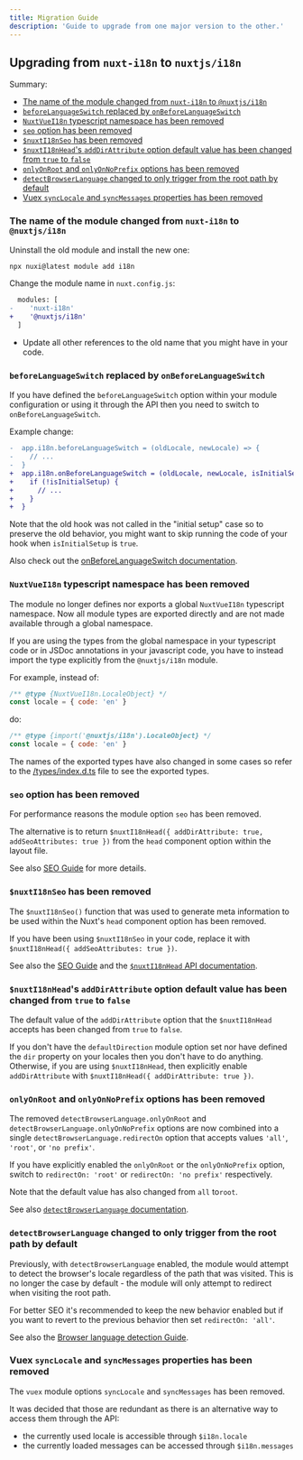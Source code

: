 ```yaml
---
title: Migration Guide
description: 'Guide to upgrade from one major version to the other.'
---
```


## Upgrading from `nuxt-i18n` to `nuxtjs/i18n`

Summary:

- [The name of the module changed from `nuxt-i18n` to `@nuxtjs/i18n`]()
- [`beforeLanguageSwitch` replaced by `onBeforeLanguageSwitch`](#beforelanguageswitch-replaced-by-onbeforelanguageswitch)
- [`NuxtVueI18n` typescript namespace has been removed](#nuxtvuei18n-typescript-namespace-has-been-removed)
- [`seo` option has been removed](#seo-option-has-been-removed)
- [`$nuxtI18nSeo` has been removed](#nuxti18nseo-has-been-removed)
- [`$nuxtI18nHead`'s `addDirAttribute` option default value has been changed from `true` to `false`](#nuxti18nheads-adddirattribute-option-default-value-has-been-changed-from-true-to-false)
- [`onlyOnRoot` and `onlyOnNoPrefix` options has been removed](#onlyonroot-and-onlyonnoprefix-options-has-been-removed)
- [`detectBrowserLanguage` changed to only trigger from the root path by default](#detectbrowserlanguage-changed-to-only-trigger-from-the-root-path-by-default)
- [Vuex `syncLocale` and `syncMessages` properties has been removed](#vuex-synclocale-and-syncmessages-properties-has-been-removed)

### The name of the module changed from `nuxt-i18n` to `@nuxtjs/i18n`

Uninstall the old module and install the new one:
```bash
npx nuxi@latest module add i18n
```

Change the module name in `nuxt.config.js`:

```diff
  modules: [
-    'nuxt-i18n'
+    '@nuxtjs/i18n'
  ]
```

- Update all other references to the old name that you might have in your code.

### `beforeLanguageSwitch` replaced by `onBeforeLanguageSwitch`

If you have defined the `beforeLanguageSwitch` option within your module configuration or using it through the API then you need to switch to `onBeforeLanguageSwitch`.

Example change:

```diff
-  app.i18n.beforeLanguageSwitch = (oldLocale, newLocale) => {
-    // ...
-  }
+  app.i18n.onBeforeLanguageSwitch = (oldLocale, newLocale, isInitialSetup, context) => {
+    if (!isInitialSetup) {
+      // ...
+    }
+  }
```

Note that the old hook was not called in the "initial setup" case so to preserve the old behavior, you might want to skip running the code of your hook when `isInitialSetup` is `true`.

Also check out the [onBeforeLanguageSwitch documentation](./callbacks#onbeforelanguageswitch).

### `NuxtVueI18n` typescript namespace has been removed

The module no longer defines nor exports a global `NuxtVueI18n` typescript namespace. Now all module types are exported directly and are not made available through a global namespace.

If you are using the types from the global namespace in your typescript code or in JSDoc annotations in your javascript code, you have to instead import the type explicitly from the `@nuxtjs/i18n` module.

For example, instead of:

```js
/** @type {NuxtVueI18n.LocaleObject} */
const locale = { code: 'en' }
```

do:

```js
/** @type {import('@nuxtjs/i18n').LocaleObject} */
const locale = { code: 'en' }
```

The names of the exported types have also changed in some cases so refer to the [/types/index.d.ts](https://github.com/nuxt-community/i18n-module/blob/master/types/index.d.ts) file to see the exported types.

### `seo` option has been removed

For performance reasons the module option `seo` has been removed.

The alternative is to return `$nuxtI18nHead({ addDirAttribute: true, addSeoAttributes: true })` from the `head` component option within the layout file.

See also [SEO Guide](./seo) for more details.

### `$nuxtI18nSeo` has been removed

The `$nuxtI18nSeo()` function that was used to generate meta information to be used within the Nuxt's `head` component option has been removed.

If you have been using `$nuxtI18nSeo` in your code, replace it with `$nuxtI18nHead({ addSeoAttributes: true })`.

See also the [SEO Guide](./seo) and the [`$nuxtI18nHead` API documentation](./api#nuxti18nhead).

### `$nuxtI18nHead`'s `addDirAttribute` option default value has been changed from `true` to `false`

The default value of the `addDirAttribute` option that the `$nuxtI18nHead` accepts has been changed from `true` to `false`.

If you don't have the `defaultDirection` module option set nor have defined the `dir` property on your locales then you don't have to do anything. Otherwise, if you are using `$nuxtI18nHead`, then explicitly enable `addDirAttribute` with `$nuxtI18nHead({ addDirAttribute: true })`.

### `onlyOnRoot` and `onlyOnNoPrefix` options has been removed

The removed `detectBrowserLanguage.onlyOnRoot` and `detectBrowserLanguage.onlyOnNoPrefix` options are now combined into a single `detectBrowserLanguage.redirectOn` option that accepts values `'all'`, `'root'`, or `'no prefix'`.

If you have explicitly enabled the `onlyOnRoot` or the `onlyOnNoPrefix` option, switch to `redirectOn: 'root'` or `redirectOn: 'no prefix'` respectively.

Note that the default value has also changed from `all` to`root`.

See also [`detectBrowserLanguage` documentation](./options-reference#detectbrowserlanguage).

### `detectBrowserLanguage` changed to only trigger from the root path by default

Previously, with `detectBrowserLanguage` enabled, the module would attempt to detect the browser's locale regardless of the path that was visited. This is no longer the case by default - the module will only attempt to redirect when visiting the root path.

For better SEO it's recommended to keep the new behavior enabled but if you want to revert to the previous behavior then set `redirectOn: 'all'`.

See also the [Browser language detection Guide](./browser-language-detection).

### Vuex `syncLocale` and `syncMessages` properties has been removed

The `vuex` module options `syncLocale` and `syncMessages` has been removed.

It was decided that those are redundant as there is an alternative way to access them through the API:

- the currently used locale is accessible through `$i18n.locale`
- the currently loaded messages can be accessed through `$i18n.messages`
